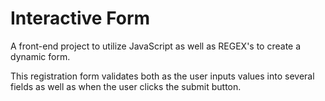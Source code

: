 # Interactive Form

A front-end project to utilize JavaScript as well as REGEX's to create a dynamic form.

This registration form validates both as the user inputs values into several fields as well as when the user clicks the submit button.
